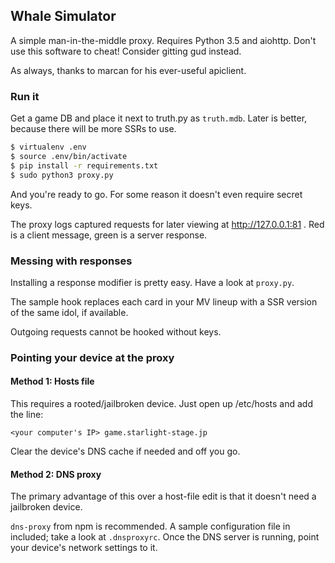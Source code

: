 ## Whale Simulator

A simple man-in-the-middle proxy. Requires Python 3.5 and aiohttp.
Don't use this software to cheat! Consider gitting gud instead.

As always, thanks to marcan for his ever-useful apiclient.

### Run it

Get a game DB and place it next to truth.py as `truth.mdb`. Later is better,
because there will be more SSRs to use.

```bash
$ virtualenv .env
$ source .env/bin/activate
$ pip install -r requirements.txt
$ sudo python3 proxy.py
```

And you're ready to go. For some reason it doesn't even require secret keys.

The proxy logs captured requests for later viewing at http://127.0.0.1:81 .
Red is a client message, green is a server response.

### Messing with responses

Installing a response modifier is pretty easy. Have a look at `proxy.py`.

The sample hook replaces each card in your MV lineup with a SSR version of
the same idol, if available.

Outgoing requests cannot be hooked without keys.

### Pointing your device at the proxy

#### Method 1: Hosts file

This requires a rooted/jailbroken device. Just open up /etc/hosts and add the
line:

    <your computer's IP> game.starlight-stage.jp

Clear the device's DNS cache if needed and off you go.

#### Method 2: DNS proxy

The primary advantage of this over a host-file edit is that it doesn't need a
jailbroken device.

`dns-proxy` from npm is recommended. A sample configuration
file in included; take a look at `.dnsproxyrc`. Once the DNS server is running,
point your device's network settings to it.
